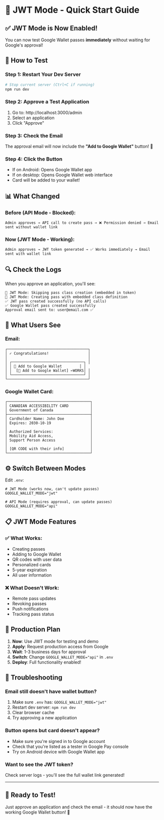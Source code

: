 # 🎫 JWT Mode - Quick Start Guide

## ✅ JWT Mode is Now Enabled!

You can now test Google Wallet passes **immediately** without waiting for Google's approval!

## 🚀 How to Test

### Step 1: Restart Your Dev Server

```powershell
# Stop current server (Ctrl+C if running)
npm run dev
```

### Step 2: Approve a Test Application

1. Go to: http://localhost:3000/admin
2. Select an application
3. Click "Approve"

### Step 3: Check the Email

The approval email will now include the **"Add to Google Wallet"** button! 🎉

### Step 4: Click the Button

- If on Android: Opens Google Wallet app
- If on desktop: Opens Google Wallet web interface
- Card will be added to your wallet!

## 📊 What Changed

### Before (API Mode - Blocked):

```
Admin approves → API call to create pass → ❌ Permission denied → Email sent without wallet link
```

### Now (JWT Mode - Working):

```
Admin approves → JWT token generated → ✅ Works immediately → Email sent with wallet link
```

## 🔍 Check the Logs

When you approve an application, you'll see:

```
🎫 JWT Mode: Skipping pass class creation (embedded in token)
🎫 JWT Mode: Creating pass with embedded class definition
✅ JWT pass created successfully (no API calls)
✅ Google Wallet pass created successfully
Approval email sent to: user@email.com ✅
```

## 📱 What Users See

### Email:

```
┌─────────────────────────────────────┐
│ ✓ Congratulations!                  │
│                                     │
│ ┌─────────────────────────────────┐ │
│ │ 📱 Add to Google Wallet        │ │
│ │  [🎫 Add to Google Wallet] ←WORKS│ │
│ └─────────────────────────────────┘ │
└─────────────────────────────────────┘
```

### Google Wallet Card:

```
┌──────────────────────────────────────┐
│ CANADIAN ACCESSIBILITY CARD          │
│ Government of Canada                 │
├──────────────────────────────────────┤
│ Cardholder Name: John Doe            │
│ Expires: 2030-10-19                  │
│                                      │
│ Authorized Services:                 │
│ Mobility Aid Access,                 │
│ Support Person Access                │
│                                      │
│ [QR CODE with their info]            │
└──────────────────────────────────────┘
```

## ⚙️ Switch Between Modes

Edit `.env`:

```env
# JWT Mode (works now, can't update passes)
GOOGLE_WALLET_MODE="jwt"

# API Mode (requires approval, can update passes)
GOOGLE_WALLET_MODE="api"
```

## 📋 JWT Mode Features

### ✅ What Works:

- Creating passes
- Adding to Google Wallet
- QR codes with user data
- Personalized cards
- 5-year expiration
- All user information

### ❌ What Doesn't Work:

- Remote pass updates
- Revoking passes
- Push notifications
- Tracking pass status

## 🎯 Production Plan

1. **Now**: Use JWT mode for testing and demo
2. **Apply**: Request production access from Google
3. **Wait**: 1-3 business days for approval
4. **Switch**: Change `GOOGLE_WALLET_MODE="api"` in `.env`
5. **Deploy**: Full functionality enabled!

## 🔧 Troubleshooting

### Email still doesn't have wallet button?

1. Make sure `.env` has: `GOOGLE_WALLET_MODE="jwt"`
2. Restart dev server: `npm run dev`
3. Clear browser cache
4. Try approving a new application

### Button opens but card doesn't appear?

- Make sure you're signed in to Google account
- Check that you're listed as a tester in Google Pay console
- Try on Android device with Google Wallet app

### Want to see the JWT token?

Check server logs - you'll see the full wallet link generated!

---

## 🎉 Ready to Test!

Just approve an application and check the email - it should now have the working Google Wallet button! 🚀
